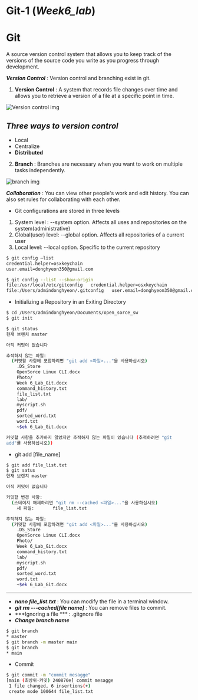 # Git-1 (*Week6_lab*)

# Git
A source version control system that allows you to keep track of the versions of the source code you write as you progress through development.

***Version Control*** : Version control and branching exist in git.

1.	**Version Control** : A system that records file changes over time and allows you to retrieve a version of a file at a specific point in time.

  ![Version control img](https://www.webinerds.com/hs-fs/hubfs/Imported_Blog_Media/A-Brief-Timeline-of-Version-Control-Systems-03-770.png?width=770&height=363&name=A-Brief-Timeline-of-Version-Control-Systems-03-770.png)

## *Three ways to version control*
* Local
* Centralize
* **Distributed**
2.	**Branch** : Branches are necessary when you want to work on multiple tasks independently.

![branch img]( https://woowabros.github.io/img/2017-10-30/git-flow_overall_graph.png)

***Collaboration*** : You can view other people's work and edit history. You can also set rules for collaborating with each other.

* Git configurations are stored in three levels
1. System level : --system option. Affects all uses and repositories on the system(administrative)
2. Global(user) level: --global option. Affects all repositories of a current user
3. Local level: --local option. Specific to the current repository

```sh
$ git config –list
credential.helper=osxkeychain
user.email=donghyeon350@gmail.com
```

```sh
$ git config --list --show-origin
file:/usr/local/etc/gitconfig   credential.helper=osxkeychain
file:/Users/admindonghyeon/.gitconfig   user.email=donghyeon350@gmail.com
```

* Initializing a Repository in an Exiting Directory

```sh
$ cd /Users/admindonghyeon/Documents/open_sorce_sw
$ git init
```
```sh
$ git status
현재 브랜치 master

아직 커밋이 없습니다

추적하지 않는 파일:
  (커밋할 사항에 포함하려면 "git add <파일>..."을 사용하십시오)
	.DS_Store
	OpenSorce Linux CLI.docx
	Photo/
	Week 6_Lab_Git.docx
	command_history.txt
	file_list.txt
	lab/
	myscript.sh
	pdf/
	sorted_word.txt
	word.txt
	~$ek 6_Lab_Git.docx

커밋할 사항을 추가하지 않았지만 추적하지 않는 파일이 있습니다 (추적하려면 "git
add"를 사용하십시오))
```
* git add [file_name]

```sh
$ git add file_list.txt
$ git satus
현재 브랜치 master

아직 커밋이 없습니다

커밋할 변경 사항:
  (스테이지 해제하려면 "git rm --cached <파일>..."을 사용하십시오)
	새 파일:       file_list.txt

추적하지 않는 파일:
  (커밋할 사항에 포함하려면 "git add <파일>..."을 사용하십시오)
	.DS_Store
	OpenSorce Linux CLI.docx
	Photo/
	Week 6_Lab_Git.docx
	command_history.txt
	lab/
	myscript.sh
	pdf/
	sorted_word.txt
	word.txt
	~$ek 6_Lab_Git.docx
```
---
* ***nano file_list.txt*** : You can modify the file in a terminal window.
* ***git rm ---cached[file name]*** : You can remove files to commit.
* ***Ignoring a file *** : .gitgnore file
* ***Change branch name***
 

```sh
$ git branch
* master
$ git branch -m master main
$ git branch
* main
```

* Commit
```sh
$ git commit -m "commit mesagge"
[main (최상위-커밋) 240870e] commit mesagge
 1 file changed, 6 insertions(+)
 create mode 100644 file_list.txt
```
